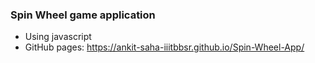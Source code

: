 ### Spin Wheel game application
- Using javascript
- GitHub pages: https://ankit-saha-iiitbbsr.github.io/Spin-Wheel-App/

